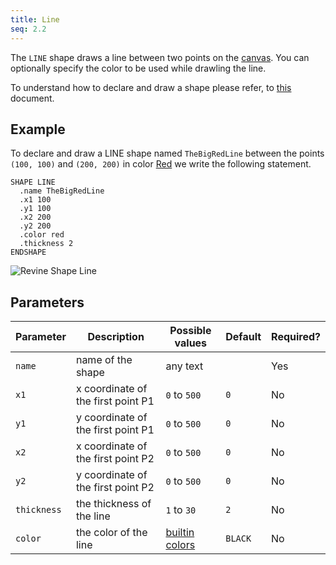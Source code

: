 ```yaml
---
title: Line
seq: 2.2
---
```


The `LINE` shape draws a line between two points on the [canvas](/docs/canvas). You can optionally specify the color to be used while drawling the line.

To understand how to declare and draw a shape please refer, to [this](/docs/shapes) document.

## Example

To declare and draw a LINE shape named `TheBigRedLine` between the points `(100, 100)` and `(200, 200)` in color [Red](/docs/colors) we write the following statement.

```
SHAPE LINE
  .name TheBigRedLine
  .x1 100
  .y1 100
  .x2 200
  .y2 200
  .color red
  .thickness 2
ENDSHAPE
```

![Revine Shape Line](https://user-images.githubusercontent.com/4745789/137705081-94474c75-5474-41ea-b61c-1a81b68f9e98.gif)

## Parameters

| Parameter | Description | Possible values | Default | Required? |
|------------|------------|-----------------|-----------|---------|
| `name`  |  name of the shape | any text |  |  Yes  |
| `x1`  |  x coordinate of the first point P1 | `0` to `500` | `0` |  No  |
| `y1`  |  y coordinate of the first point P1 | `0` to `500` | `0` |  No  |
| `x2`  |  x coordinate of the first point P2 | `0` to `500` | `0` |  No  |
| `y2`  |  y coordinate of the first point P2 | `0` to `500` | `0` |  No  |
| `thickness`  |  the thickness of the line | `1` to `30` | `2`  |  No  |
| `color`  |  the color of the line | [builtin colors](/docs/colors) | `BLACK`  |  No  |
